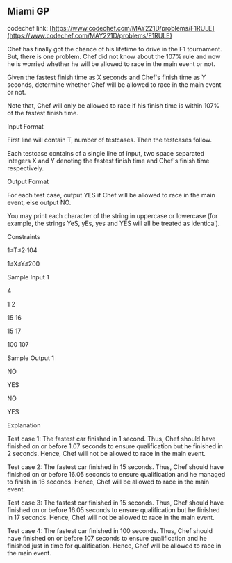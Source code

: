## Miami GP

codechef link: [https://www.codechef.com/MAY221D/problems/F1RULE](https://www.codechef.com/MAY221D/problems/F1RULE)

Chef has finally got the chance of his lifetime to drive in the F1 tournament. But, there is one problem. Chef did not know about the 107% rule and now he is worried whether he will be allowed to race in the main event or not.

Given the fastest finish time as X seconds and Chef's finish time as Y seconds, determine whether Chef will be allowed to race in the main event or not.

Note that, Chef will only be allowed to race if his finish time is within 107% of the fastest finish time.

Input Format

First line will contain T, number of testcases. Then the testcases follow.

Each testcase contains of a single line of input, two space separated integers X and Y denoting the fastest finish time and Chef's finish time respectively.

Output Format

For each test case, output YES if Chef will be allowed to race in the main event, else output NO.

You may print each character of the string in uppercase or lowercase (for example, the strings YeS, yEs, yes and YES will all be treated as identical).

Constraints

1≤T≤2⋅104

1≤X≤Y≤200

Sample Input 1 

4

1 2

15 16

15 17

100 107

Sample Output 1 

NO

YES

NO

YES

Explanation

Test case 1: The fastest car finished in 1 second. Thus, Chef should have finished on or before 1.07 seconds to ensure qualification but he finished in 2 seconds. Hence, Chef will not be allowed to race in the main event.

Test case 2: The fastest car finished in 15 seconds. Thus, Chef should have finished on or before 16.05 seconds to ensure qualification and he managed to finish in 16 seconds. Hence, Chef will be allowed to race in the main event.

Test case 3: The fastest car finished in 15 seconds. Thus, Chef should have finished on or before 16.05 seconds to ensure qualification but he finished in 17 seconds. Hence, Chef will not be allowed to race in the main event.

Test case 4: The fastest car finished in 100 seconds. Thus, Chef should have finished on or before 107 seconds to ensure qualification and he finished just in time for qualification. Hence, Chef will be allowed to race in the main event.
